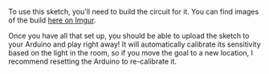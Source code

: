 To use this sketch, you'll need to build the circuit for it. You can find images of the build [here on Imgur](http://imgur.com/a/g55vV).

Once you have all that set up, you should be able to upload the sketch to your Arduino and play right away! It will automatically calibrate its sensitivity based on the light in the room, so if you move the goal to a new location, I recommend resetting the Arduino to re-calibrate it.